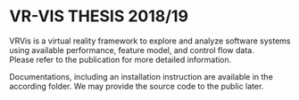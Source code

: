 # VR-VIS THESIS 2018/19

VRVis is a virtual reality framework to explore and analyze software systems  
using available performance, feature model, and control flow data.  
Please refer to the publication for more detailed information.  

Documentations, including an installation instruction are available in the according folder.
We may provide the source code to the public later.
